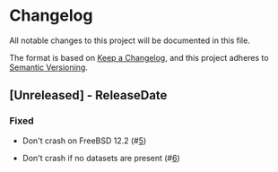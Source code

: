 # Changelog

All notable changes to this project will be documented in this file.

The format is based on [Keep a Changelog](https://keepachangelog.com/en/1.0.0/),
and this project adheres to [Semantic Versioning](https://semver.org/spec/v2.0.0.html).

## [Unreleased] - ReleaseDate

### Fixed

- Don't crash on FreeBSD 12.2
  (#[5](https://github.com/asomers/ztop/pull/5))

- Don't crash if no datasets are present
  (#[6](https://github.com/asomers/ztop/pull/6))
